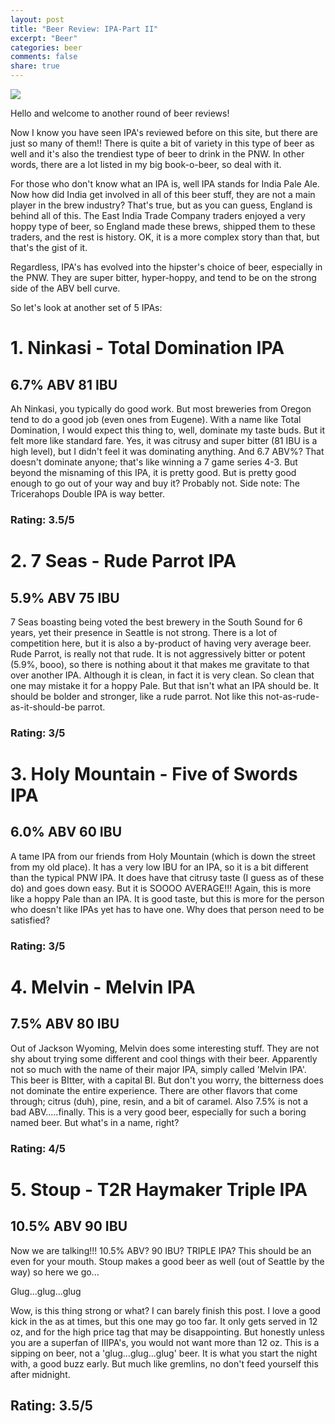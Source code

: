 ```yaml
---
layout: post
title: "Beer Review: IPA-Part II"
excerpt: "Beer"
categories: beer
comments: false
share: true
---
```


![](http://ranchobeernardofestival.com/wp-content/uploads/2014/07/bigstock-Beer-Glass-And-Hops-593384301.jpg)

Hello and welcome to another round of beer reviews! 

Now I know you have seen IPA's reviewed before on this site, but there are just so many of them!! There is quite a bit of variety in this type of beer as well and it's also the trendiest type of beer to drink in the PNW. In other words, there are a lot listed in my big book-o-beer, so deal with it.


For those who don't know what an IPA is, well IPA stands for India Pale Ale. Now how did India get involved in all of this beer stuff, they are not a main player in the brew industry? That's true, but as you can guess, England is behind all of this. The East India Trade Company traders enjoyed a very hoppy type of beer, so England made these brews, shipped them to these traders, and the rest is history. OK, it is a more complex story than that, but that's the gist of it.


Regardless, IPA's has evolved into the hipster's choice of beer, especially in the PNW. They are super bitter, hyper-hoppy, and tend to be on the strong side of the ABV bell curve.

So let's look at another set of 5 IPAs:



# 1. Ninkasi - Total Domination IPA

## 6.7% ABV 81 IBU

Ah Ninkasi, you typically do good work. But most breweries from Oregon tend to do a good job (even ones from Eugene). With a name like Total Domination, I would expect this thing to, well, dominate my taste buds. But it felt more like standard fare. Yes, it was citrusy and super bitter (81 IBU is a high level), but I didn't feel it was dominating anything. And 6.7 ABV%? That doesn't dominate anyone; that's like winning a 7 game series 4-3. But beyond the misnaming of this IPA, it is pretty good. But is pretty good enough to go out of your way and buy it? Probably not. Side note: The Tricerahops Double IPA is way better.

### Rating: 3.5/5



# 2. 7 Seas - Rude Parrot IPA

## 5.9% ABV 75 IBU

7 Seas boasting being voted the best brewery in the South Sound for 6 years, yet their presence in Seattle is not strong. There is a lot of competition here, but it is also a by-product of having very average beer. Rude Parrot, is really not that rude. It is not aggressively bitter or potent (5.9%, booo), so there is nothing about it that makes me gravitate to that over another IPA. Although it is clean, in fact it is very clean. So clean that one may mistake it for a hoppy Pale. But that isn't what an IPA should be. It should be bolder and stronger, like a rude parrot. Not like this not-as-rude-as-it-should-be parrot.

### Rating: 3/5







# 3. Holy Mountain - Five of Swords IPA

## 6.0% ABV  60 IBU

A tame IPA from our friends from Holy Mountain (which is down the street from my old place). It has a very low IBU for an IPA, so it is a bit different than the typical PNW IPA. It does have that citrusy taste (I guess as of these do) and goes down easy. But it is SOOOO AVERAGE!!! Again, this is more like a hoppy Pale than an IPA. It is good taste, but this is more for the person who doesn't like IPAs yet has to have one. Why does that person need to be satisfied?




### Rating: 3/5


# 4. Melvin - Melvin IPA

## 7.5% ABV 80 IBU


Out of Jackson Wyoming, Melvin does some interesting stuff. They are not shy about trying some different and cool things with their beer. Apparently not so much with the name of their major IPA, simply called 'Melvin IPA'. This beer is BItter, with a capital BI. But don't you worry, the bitterness does not dominate the entire experience. There are other flavors that come through; citrus (duh), pine, resin, and a bit of caramel. Also 7.5% is not a bad ABV.....finally. This is a very good beer, especially for such a boring named beer. But what's in a name, right?






### Rating: 4/5


# 5. Stoup - T2R Haymaker Triple IPA

## 10.5% ABV 90 IBU

Now we are talking!!! 10.5% ABV? 90 IBU? TRIPLE IPA? This should be an even for your mouth. Stoup makes a good beer as well (out of Seattle by the way) so here we go...

Glug...glug...glug


Wow, is this thing strong or what? I can barely finish this post. I love a good kick in the as at times, but this one may go too far. It only gets served in 12 oz, and for the high price tag that may be disappointing. But honestly unless you are a superfan of IIIPA's, you would not want more than 12 oz. This is a sipping on beer, not a 'glug...glug...glug' beer. It is what you start the night with, a good buzz early. But much like gremlins, no don't feed yourself this after midnight. 


## Rating: 3.5/5

